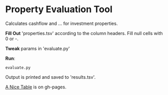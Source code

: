 # Property Evaluation Tool
Calculates cashflow and ... for investment properties.

**Fill Out** 'properties.tsv' according to the column headers. Fill null cells with 0 or -.

**Tweak** params in 'evaluate.py'

**Run**:
 
	evaluate.py

Output is printed and saved to 'results.tsv'.

[A Nice Table](http://karoantonio.github.io/property-evaluation-tool/) is on gh-pages.
